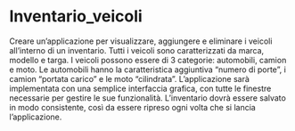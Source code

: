 # Inventario_veicoli
Creare un’applicazione per visualizzare, aggiungere e eliminare i veicoli
all’interno di un inventario. Tutti i veicoli sono caratterizzati da marca, modello
e targa. I veicoli possono essere di 3 categorie: automobili, camion e moto. Le
automobili hanno la caratteristica aggiuntiva “numero di porte”, i camion
“portata carico” e le moto “cilindrata”. L’applicazione sarà implementata con
una semplice interfaccia grafica, con tutte le finestre necessarie per gestire le
sue funzionalità. L’inventario dovrà essere salvato in modo consistente, così
da essere ripreso ogni volta che si lancia l’applicazione.